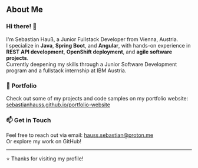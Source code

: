 ## About Me
### Hi there! 👋  
I'm Sebastian Hauß, a Junior Fullstack Developer from Vienna, Austria.  
I specialize in **Java**, **Spring Boot**, and **Angular**, with hands-on experience in **REST API development**, **OpenShift deployment**, and **agile software projects**.  
Currently deepening my skills through a Junior Software Development program and a fullstack internship at IBM Austria.

### 🚀 Portfolio  
Check out some of my projects and code samples on my portfolio website:  
[sebastianhauss.github.io/portfolio-website](https://sebastianhauss.github.io/portfolio-website/index.html)

### 📫 Get in Touch  
Feel free to reach out via email: [hauss.sebastian@proton.me](mailto:hauss.sebastian@proton.me)  
Or explore my work on GitHub!

---

⭐️ Thanks for visiting my profile!  
